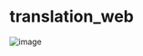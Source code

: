 # translation_web

![image](https://user-images.githubusercontent.com/78832408/222976016-4a42b481-be76-443f-8b07-8a0890c01ba5.png)
